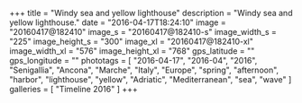 +++
title = "Windy sea and yellow lighthouse"
description = "Windy sea and yellow lighthouse."
date = "2016-04-17T18:24:10"
image = "20160417@182410"
image_s = "20160417@182410-s"
image_width_s = "225"
image_height_s = "300"
image_xl = "20160417@182410-xl"
image_width_xl = "576"
image_height_xl = "768"
gps_latitude = ""
gps_longitude = ""
phototags = [ "2016-04-17", "2016-04", "2016", "Senigallia", "Ancona", "Marche", "Italy", "Europe", "spring", "afternoon", "harbor", "lighthouse", "yellow", "Adriatic", "Mediterranean", "sea", "wave" ]
galleries = [ "Timeline 2016" ]
+++
